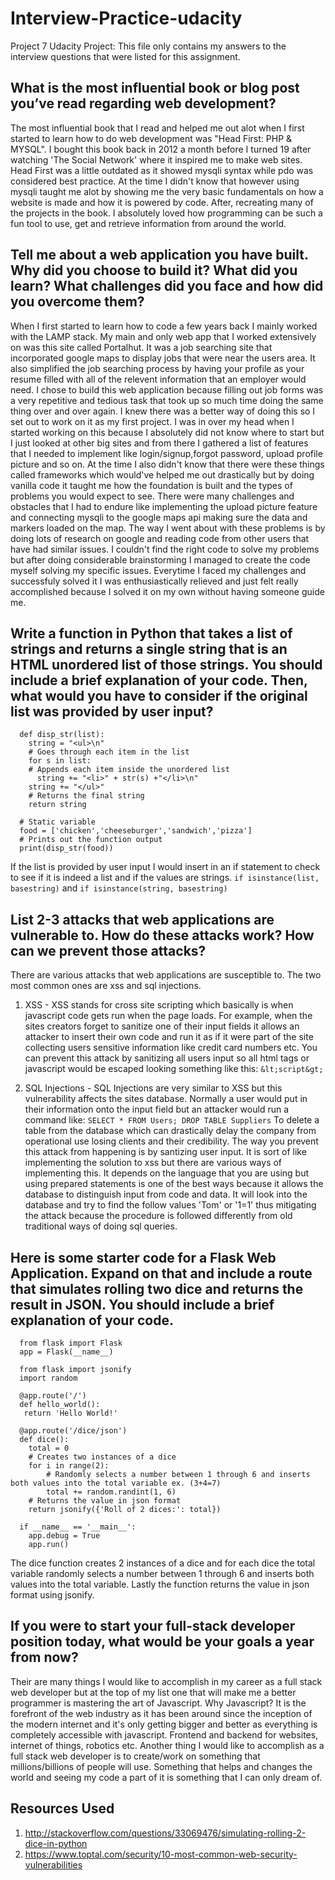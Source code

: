 # Interview-Practice-udacity
Project 7 Udacity Project: This file only contains my answers to the interview questions that were listed for this assignment.

## What is the most influential book or blog post you’ve read regarding web development?
The most influential book that I read and helped me out alot when I first started to learn how to do web development was "Head First: PHP & MYSQL". I bought this book back in 2012 a month before I turned 19 after watching 'The Social Network' where it inspired me to make web sites. Head First was a little outdated as it showed mysqli syntax while pdo was considered best practice. At the time I didn't know that however using mysqli taught me alot by showing me the very basic fundamentals on how a website is made and how it is powered by code. After, recreating many of the projects in the book. I absolutely loved how programming can be such a fun tool to use, get and retrieve information from around the world.

## Tell me about a web application you have built. Why did you choose to build it? What did you learn? What challenges did you face and how did you overcome them?
When I first started to learn how to code a few years back I mainly worked with the LAMP stack. My main and only web app that I worked extensively on was this site called Portalhut. It was a job searching site that incorporated google maps to display jobs that were near the users area. It also simplified the job searching process by having your profile as your resume filled with all of the relevent information that an employer would need. I chose to build this web application because filling out job forms was a very repetitive and tedious task that took up so much time doing the same thing over and over again. I knew there was a better way of doing this so I set out to work on it as my first project. I was in over my head when I started working on this because I absolutely did not know where to start but I just looked at other big sites and from there I gathered a list of features that I needed to implement like login/signup,forgot password, upload profile picture and so on. At the time I also didn't know that there were these things called frameworks which would've helped me out drastically but by doing vanilla code it taught me how the foundation is built and the types of problems you would expect to see. There were many challenges and obstacles that I had to endure like implementing the upload picture feature and connecting mysqli to the google maps api making sure the data and markers loaded on the map. The way I went about with these problems is by doing lots of research on google and reading code from other users that have had similar issues. I couldn't find the right code to solve my problems but after doing considerable brainstorming I managed to create the code myself solving my specific issues. Everytime I faced my challenges and successfuly solved it I was enthusiastically relieved and just felt really accomplished because I solved it on my own without having someone guide me.

## Write a function in Python that takes a list of strings and returns a single string that is an HTML unordered list of those strings. You should include a brief explanation of your code. Then, what would you have to consider if the original list was provided by user input?

```
  def disp_str(list):
    string = "<ul>\n"
    # Goes through each item in the list
    for s in list:
    # Appends each item inside the unordered list 
      string += "<li>" + str(s) +"</li>\n"
    string += "</ul>"
    # Returns the final string 
    return string
    
  # Static variable  
  food = ['chicken','cheeseburger','sandwich','pizza']
  # Prints out the function output
  print(disp_str(food))
```
If the list is provided by user input I would insert in an if statement to check to see if it is indeed a list and if the values are strings.
`if isinstance(list, basestring)` and `if isinstance(string, basestring)`

## List 2-3 attacks that web applications are vulnerable to. How do these attacks work? How can we prevent those attacks?
There are various attacks that web applications are susceptible to. The two most common ones are xss and sql injections.

1. XSS - XSS stands for cross site scripting which basically is when javascript code gets run when the page loads. For example, when the sites creators forget to sanitize one of their input fields it allows an attacker to insert their own code and run it as if it were part of the site collecting users sensitive information like credit card numbers etc. You can prevent this attack by sanitizing all users input so all html tags or javascript would be escaped looking something like this: `&lt;script&gt;`

2. SQL Injections - SQL Injections are very similar to XSS but this vulnerability affects the sites database. Normally a user would put in their information onto the input field but an attacker would run a command like: `SELECT * FROM Users; DROP TABLE Suppliers` To delete a table from the database which can drastically delay the company from operational use losing clients and their credibility. The way you prevent this attack from happening is by santizing user input. It is sort of like implementing the solution to xss but there are various ways of implementing this. It depends on the language that you are using but using prepared statements is one of the best ways because it allows the database to distinguish input from code and data. It will look into the database and try to find the follow values 'Tom' or '1=1' thus mitigating the attack because the procedure is followed differently from old traditional ways of doing sql queries.

## Here is some starter code for a Flask Web Application. Expand on that and include a route that simulates rolling two dice and returns the result in JSON. You should include a brief explanation of your code.

```
  from flask import Flask
  app = Flask(__name__)

  from flask import jsonify
  import random

  @app.route('/')
  def hello_world():
   return 'Hello World!'
   
  @app.route('/dice/json')
  def dice():
    total = 0
    # Creates two instances of a dice
    for i in range(2):
        # Randomly selects a number between 1 through 6 and inserts both values into the total variable ex. (3+4=7)
        total += random.randint(1, 6)
    # Returns the value in json format
    return jsonify({'Roll of 2 dices:': total})
    
  if __name__ == '__main__':
    app.debug = True
    app.run()
```
The dice function creates 2 instances of a dice and for each dice the total variable randomly selects a number between 1 through 6 and inserts both values into the total variable. Lastly the function returns the value in json format using jsonify.

## If you were to start your full-stack developer position today, what would be your goals a year from now?
Their are many things I would like to accomplish in my career as a full stack web developer but at the top of my list one that will make me a better programmer is mastering the art of Javascript. Why Javascript? It is the forefront of the web industry as it has been around since the inception of the modern internet and it's only getting bigger and better as everything is completely accessible with javascript. Frontend and backend for websites, internet of things, robotics etc. Another thing I would like to accomplish as a full stack web developer is to create/work on something that millions/billions of people will use. Something that helps and changes the world and seeing my code a part of it is something that I can only dream of.

## Resources Used
1. http://stackoverflow.com/questions/33069476/simulating-rolling-2-dice-in-python
2. https://www.toptal.com/security/10-most-common-web-security-vulnerabilities
